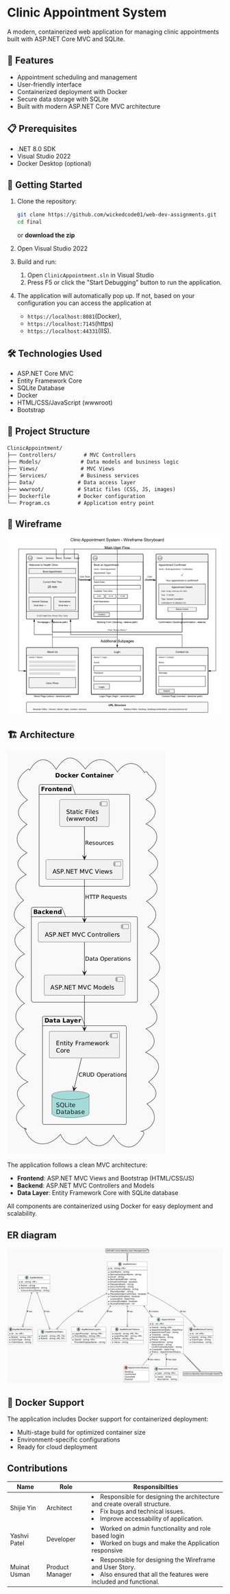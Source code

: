 # Clinic Appointment System

A modern, containerized web application for managing clinic appointments built with ASP.NET Core MVC and SQLite.

## 🚀 Features

- Appointment scheduling and management
- User-friendly interface
- Containerized deployment with Docker
- Secure data storage with SQLite
- Built with modern ASP.NET Core MVC architecture
## 📋 Prerequisites

- .NET 8.0 SDK
- Visual Studio 2022
- Docker Desktop (optional)


## 🚀 Getting Started

1. Clone the repository:
   ```bash
   git clone https://github.com/wickedcode01/web-dev-assignments.git
   cd final
   ```
   or **download the zip**
3. Open Visual Studio 2022

2. Build and run:

   1. Open `ClinicAppointment.sln` in Visual Studio
   2. Press F5 or click the "Start Debugging" button to run the application.

3. The application will automatically pop up. 
If not, based on your configuration you can access the application at
   - `https://localhost:8081`(Docker), 
   - `https://localhost:7145`(https)
   - `https://localhost:44331`(IIS).

## 🛠️ Technologies Used

- ASP.NET Core MVC
- Entity Framework Core
- SQLite Database
- Docker
- HTML/CSS/JavaScript (wwwroot)
- Bootstrap


## 📁 Project Structure

```
ClinicAppointment/
├── Controllers/         # MVC Controllers
├── Models/             # Data models and business logic
├── Views/              # MVC Views
├── Services/           # Business services
├── Data/              # Data access layer
├── wwwroot/           # Static files (CSS, JS, images)
├── Dockerfile         # Docker configuration
└── Program.cs         # Application entry point
```

## 🔧 Wireframe
![Clinic Appointment System Wireframe](wireframe.jpeg)
## 🏗️ Architecture
![architecture](image.png)

The application follows a clean MVC architecture:

- **Frontend**: ASP.NET MVC Views and Bootstrap (HTML/CSS/JS)
- **Backend**: ASP.NET MVC Controllers and Models
- **Data Layer**: Entity Framework Core with SQLite database

All components are containerized using Docker for easy deployment and scalability.

## ER diagram

![ERD](ERD.png)

## 🐳 Docker Support

The application includes Docker support for containerized deployment:
- Multi-stage build for optimized container size
- Environment-specific configurations
- Ready for cloud deployment

## Contributions
|Name|Role|Responsibilties|
|--|--|--|
|Shijie Yin|Architect| <li>Responsible for designing the architecture and create overall structure.</li> <li>Fix bugs and technical issues.</li> <li>Improve accessability of application.</li>|
|Yashvi Patel|Developer|<li>Worked on admin  functionality  and role  based  login </li><li>Worked on bugs and make the Application responsive</li>|
|Muinat Usman|Product Manager|<li>Responsible for designing the Wireframe and User Story.</li> <li>Also ensured that all the features were included and functional.</li>|
